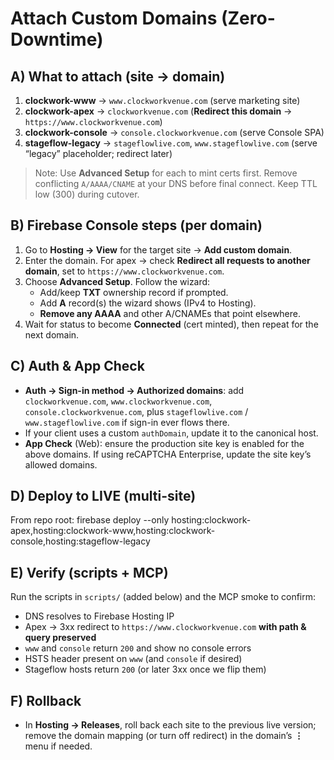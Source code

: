# Attach Custom Domains (Zero-Downtime)

## A) What to attach (site → domain)
1) **clockwork-www** → `www.clockworkvenue.com` (serve marketing site)
2) **clockwork-apex** → `clockworkvenue.com` (**Redirect this domain** → `https://www.clockworkvenue.com`)
3) **clockwork-console** → `console.clockworkvenue.com` (serve Console SPA)
4) **stageflow-legacy** → `stageflowlive.com`, `www.stageflowlive.com` (serve “legacy” placeholder; redirect later)

> Note: Use **Advanced Setup** for each to mint certs first. Remove conflicting `A/AAAA/CNAME` at your DNS before final connect. Keep TTL low (300) during cutover.

## B) Firebase Console steps (per domain)
1. Go to **Hosting → View** for the target site → **Add custom domain**.  
2. Enter the domain. For apex → check **Redirect all requests to another domain**, set to `https://www.clockworkvenue.com`.  
3. Choose **Advanced Setup**. Follow the wizard:
   - Add/keep **TXT** ownership record if prompted.
   - Add **A** record(s) the wizard shows (IPv4 to Hosting).
   - **Remove any AAAA** and other A/CNAMEs that point elsewhere.
4. Wait for status to become **Connected** (cert minted), then repeat for the next domain.

## C) Auth & App Check
- **Auth → Sign-in method → Authorized domains**: add  
  `clockworkvenue.com`, `www.clockworkvenue.com`, `console.clockworkvenue.com`, plus `stageflowlive.com` / `www.stageflowlive.com` if sign-in ever flows there.  
- If your client uses a custom `authDomain`, update it to the canonical host.
- **App Check** (Web): ensure the production site key is enabled for the above domains. If using reCAPTCHA Enterprise, update the site key’s allowed domains.

## D) Deploy to LIVE (multi-site)
From repo root:  firebase deploy --only hosting:clockwork-apex,hosting:clockwork-www,hosting:clockwork-console,hosting:stageflow-legacy 

## E) Verify (scripts + MCP)
Run the scripts in `scripts/` (added below) and the MCP smoke to confirm:
- DNS resolves to Firebase Hosting IP
- Apex → 3xx redirect to `https://www.clockworkvenue.com` **with path & query preserved**
- `www` and `console` return `200` and show no console errors
- HSTS header present on `www` (and `console` if desired)
- Stageflow hosts return `200` (or later 3xx once we flip them)

## F) Rollback
- In **Hosting → Releases**, roll back each site to the previous live version; remove the domain mapping (or turn off redirect) in the domain’s **⋮** menu if needed.
